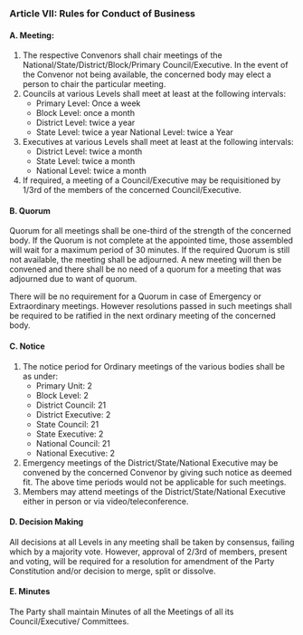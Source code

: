 ### Article VII: Rules for Conduct of Business

#### A. Meeting:

1. The respective Convenors shall chair meetings of the National/State/District/Block/Primary Council/Executive. In the event of the Convenor not being available, the concerned body may elect a person to chair the particular meeting.
1. Councils at various Levels shall meet at least at the following intervals:
	- Primary Level: Once a week 
	- Block Level: once a month 
	- District Level: twice a year 
	- State Level: twice a year National Level: twice a Year
1. Executives at various Levels shall meet at least at the following intervals: 
	- District Level: twice a month
	- State Level: twice a month
	- National Level: twice a month
1. If required, a meeting of a Council/Executive may be requisitioned by 1/3rd of the members of the concerned Council/Executive.

#### B. Quorum

Quorum for all meetings shall be one-third of the strength of the concerned body. If the Quorum is not complete at the appointed time, those assembled will wait for a maximum period of 30 minutes. If the required Quorum is still not available, the meeting shall be adjourned. A new meeting will then be convened and there shall be no need of a quorum for a meeting that was adjourned due to want of quorum.

There will be no requirement for a Quorum in case of Emergency or Extraordinary meetings. However resolutions passed in such meetings shall be required to be ratified in the next ordinary meeting of the concerned body.

#### C. Notice

1. The notice period for Ordinary meetings of the various bodies shall be as under:
	- Primary Unit: 2
	- Block Level: 2
	- District Council: 21
	- District Executive: 2
	- State Council: 21 
	- State Executive: 2 
	- National Council: 21 
	- National Executive: 2
1. Emergency meetings of the District/State/National Executive may be convened by the concerned Convenor by giving such notice as deemed fit. The above time periods would not be applicable for such meetings.
1. Members may attend meetings of the District/State/National Executive either in person or via video/teleconference.

#### D. Decision Making

All decisions at all Levels in any meeting shall be taken by consensus, failing which by a majority vote. However, approval of 2/3rd of members, present and voting, will be required for a resolution for amendment of the Party Constitution and/or decision to merge, split or dissolve.

#### E. Minutes

The Party shall maintain Minutes of all the Meetings of all its Council/Executive/ Committees.
